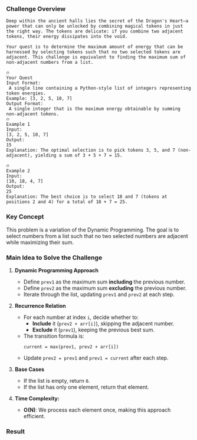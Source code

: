### Challenge Overview
```
Deep within the ancient halls lies the secret of the Dragon's Heart—a power that can only be unlocked by combining magical tokens in just the right way. The tokens are delicate: if you combine two adjacent tokens, their energy dissipates into the void.

Your quest is to determine the maximum amount of energy that can be harnessed by selecting tokens such that no two selected tokens are adjacent. This challenge is equivalent to finding the maximum sum of non-adjacent numbers from a list.

🔥
Your Quest
Input Format:
 A single line containing a Python-style list of integers representing token energies.
Example: [3, 2, 5, 10, 7]
Output Format:
 A single integer that is the maximum energy obtainable by summing non-adjacent tokens.
🔥
Example 1
Input:
[3, 2, 5, 10, 7]
Output:
15
Explanation: The optimal selection is to pick tokens 3, 5, and 7 (non-adjacent), yielding a sum of 3 + 5 + 7 = 15.

🔥
Example 2
Input:
[10, 18, 4, 7]
Output:
25
Explanation: The best choice is to select 18 and 7 (tokens at positions 2 and 4) for a total of 18 + 7 = 25.
```
### Key Concept
This problem is a variation of the Dynamic Programming. 
The goal is to select numbers from a list such that no two selected numbers are adjacent while maximizing their sum.  

### Main Idea to Solve the Challenge
1. **Dynamic Programming Approach**  
   - Define `prev1` as the maximum sum **including** the previous number.  
   - Define `prev2` as the maximum sum **excluding** the previous number.  
   - Iterate through the list, updating `prev1` and `prev2` at each step.  

2. **Recurrence Relation**  
   - For each number at index `i`, decide whether to:  
     - **Include** it (`prev2 + arr[i]`), skipping the adjacent number.  
     - **Exclude** it (`prev1`), keeping the previous best sum.  
   - The transition formula is:  
     ```
     current = max(prev1, prev2 + arr[i])
     ```
   - Update `prev2 = prev1` and `prev1 = current` after each step.  

3. **Base Cases**  
   - If the list is empty, return `0`.  
   - If the list has only one element, return that element.  

4. **Time Complexity:**  
   - **O(N)**: We process each element once, making this approach efficient.

### Result

